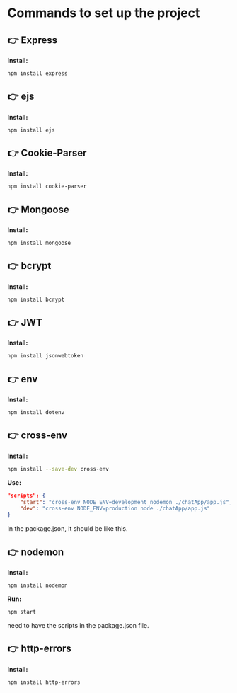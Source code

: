 # Commands to set up the project

## 👉 Express

**Install:**

```bash
npm install express
```

## 👉 ejs

**Install:**

```bash
npm install ejs
```

## 👉 Cookie-Parser

**Install:**

```bash
npm install cookie-parser
```

## 👉 Mongoose

**Install:**

```bash
npm install mongoose
```

## 👉 bcrypt

**Install:**

```bash
npm install bcrypt
```

## 👉 JWT

**Install:**

```bash
npm install jsonwebtoken
```

## 👉 env

**Install:**

```bash
npm install dotenv
```

## 👉 cross-env

**Install:**

```bash
npm install --save-dev cross-env
```

**Use:**

```json
"scripts": {
    "start": "cross-env NODE_ENV=development nodemon ./chatApp/app.js",
    "dev": "cross-env NODE_ENV=production node ./chatApp/app.js"
}
```

In the package.json, it should be like this.

## 👉 nodemon

**Install:**

```bash
npm install nodemon
```

**Run:**

```bash
npm start
```

need to have the scripts in the package.json file.

## 👉 http-errors

**Install:**

```bash
npm install http-errors
```